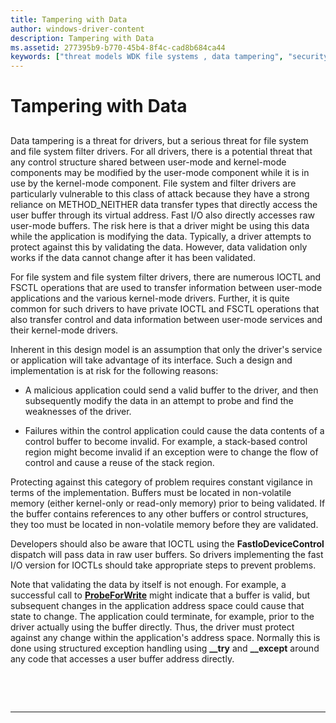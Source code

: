 ```yaml
---
title: Tampering with Data
author: windows-driver-content
description: Tampering with Data
ms.assetid: 277395b9-b770-45b4-8f4c-cad8b684ca44
keywords: ["threat models WDK file systems , data tampering", "security threat models WDK file systems , data tampering", "data tampering WDK file systems", "tampering with data WDK file systems", "buffers WDK file systems", "IOCTLs WDK file systems"]
---
```


# Tampering with Data


## <span id="ddk_tampering_with_data_if"></span><span id="DDK_TAMPERING_WITH_DATA_IF"></span>


Data tampering is a threat for drivers, but a serious threat for file system and file system filter drivers. For all drivers, there is a potential threat that any control structure shared between user-mode and kernel-mode components may be modified by the user-mode component while it is in use by the kernel-mode component. File system and filter drivers are particularly vulnerable to this class of attack because they have a strong reliance on METHOD\_NEITHER data transfer types that directly access the user buffer through its virtual address. Fast I/O also directly accesses raw user-mode buffers. The risk here is that a driver might be using this data while the application is modifying the data. Typically, a driver attempts to protect against this by validating the data. However, data validation only works if the data cannot change after it has been validated.

For file system and file system filter drivers, there are numerous IOCTL and FSCTL operations that are used to transfer information between user-mode applications and the various kernel-mode drivers. Further, it is quite common for such drivers to have private IOCTL and FSCTL operations that also transfer control and data information between user-mode services and their kernel-mode drivers.

Inherent in this design model is an assumption that only the driver's service or application will take advantage of its interface. Such a design and implementation is at risk for the following reasons:

-   A malicious application could send a valid buffer to the driver, and then subsequently modify the data in an attempt to probe and find the weaknesses of the driver.

-   Failures within the control application could cause the data contents of a control buffer to become invalid. For example, a stack-based control region might become invalid if an exception were to change the flow of control and cause a reuse of the stack region.

Protecting against this category of problem requires constant vigilance in terms of the implementation. Buffers must be located in non-volatile memory (either kernel-only or read-only memory) prior to being validated. If the buffer contains references to any other buffers or control structures, they too must be located in non-volatile memory before they are validated.

Developers should also be aware that IOCTL using the **FastIoDeviceControl** dispatch will pass data in raw user buffers. So drivers implementing the fast I/O version for IOCTLs should take appropriate steps to prevent problems.

Note that validating the data by itself is not enough. For example, a successful call to [**ProbeForWrite**](https://msdn.microsoft.com/library/windows/hardware/ff559879) might indicate that a buffer is valid, but subsequent changes in the application address space could cause that state to change. The application could terminate, for example, prior to the driver actually using the buffer directly. Thus, the driver must protect against any change within the application's address space. Normally this is done using structured exception handling using **\_\_try** and **\_\_except** around any code that accesses a user buffer address directly.

 

 


--------------------


